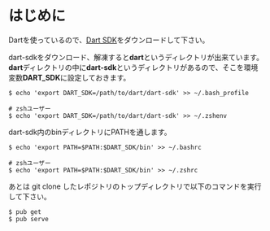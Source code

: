 # はじめに

Dartを使っているので、[Dart SDK](https://www.dartlang.org/tools/sdk/)をダウンロードして下さい。

dart-sdkをダウンロード、解凍すると**dart**というディレクトリが出来ています。
**dart**ディレクトリの中に**dart-sdk**というディレクトリがあるので、そこを環境変数**DART_SDK**に設定しておきます。

````
$ echo 'export DART_SDK=/path/to/dart/dart-sdk' >> ~/.bash_profile

# zshユーザー
$ echo 'export DART_SDK=/path/to/dart/dart-sdk' >> ~/.zshenv

````

dart-sdk内のbinディレクトリにPATHを通します。

````
$ echo 'export PATH=$PATH:$DART_SDK/bin' >> ~/.bashrc

# zshユーザー
$ echo 'export PATH=$PATH:$DART_SDK/bin' >> ~/.zshrc

````

あとは git clone したレポジトリのトップディレクトリで以下のコマンドを実行して下さい。

````
$ pub get
$ pub serve

````
